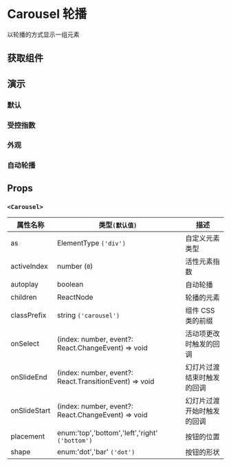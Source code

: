 # Carousel 轮播

以轮播的方式显示一组元素

## 获取组件

<!--{include:(components/carousel/fragments/import.md)}-->

## 演示

### 默认

<!--{include:`basic.md`}-->

### 受控指数

<!--{include:`position.md`}-->

### 外观

<!--{include:`appearance.md`}-->

### 自动轮播

<!--{include:`autoplay.md`}-->

## Props

### `<Carousel>`

| 属性名称     | 类型`(默认值)`                                         | 描述                       |
| ------------ | ------------------------------------------------------ | -------------------------- |
| as           | ElementType `('div')`                                  | 自定义元素类型             |
| activeIndex  | number (`0`)                                           | 活性元素指数               |
| autoplay     | boolean                                                | 自动轮播                   |
| children     | ReactNode                                              | 轮播的元素                 |
| classPrefix  | string `('carousel')`                                  | 组件 CSS 类的前缀          |
| onSelect     | (index: number, event?: React.ChangeEvent) => void     | 活动项更改时触发的回调     |
| onSlideEnd   | (index: number, event?: React.TransitionEvent) => void | 幻灯片过渡结束时触发的回调 |
| onSlideStart | (index: number, event?: React.ChangeEvent) => void     | 幻灯片过渡开始时触发的回调 |
| placement    | enum:'top','bottom','left','right' `('bottom')`        | 按钮的位置                 |
| shape        | enum:'dot','bar' `('dot')`                             | 按钮的形状                 |
